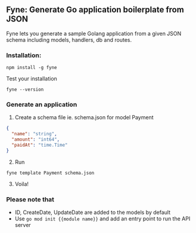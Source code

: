 ## Fyne: Generate Go application boilerplate from JSON

Fyne lets you generate a sample Golang application from a given JSON schema including models, handlers, db and routes.

### Installation:

```
npm install -g fyne
```
Test your installation
```
fyne --version
```

### Generate an application

1) Create a schema file ie. schema.json for model Payment
```json
{
  "name": "string",
  "amount": "int64",
  "paidAt": "time.Time"
}
```
2) Run
```
fyne template Payment schema.json
```

3) Voila!

### Please note that
* ID, CreateDate, UpdateDate are added to the models by default
* Use ``` go mod init {{module name}} ``` and add an entry point to run the API server
